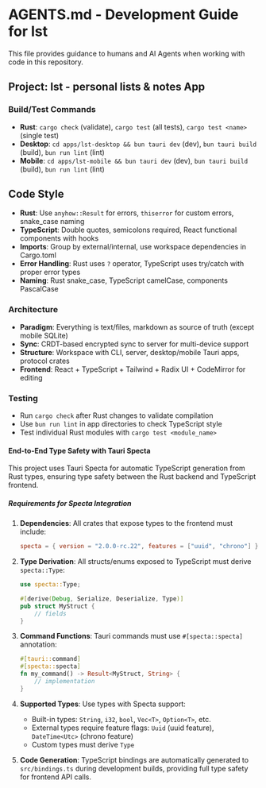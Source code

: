 # AGENTS.md - Development Guide for lst

This file provides guidance to humans and AI Agents when working with code in this repository.

## Project: lst - personal lists & notes App

### Build/Test Commands

- **Rust**: `cargo check` (validate), `cargo test` (all tests), `cargo test <name>` (single test)
- **Desktop**: `cd apps/lst-desktop && bun tauri dev` (dev), `bun tauri build` (build), `bun run lint` (lint)
- **Mobile**: `cd apps/lst-mobile && bun tauri dev` (dev), `bun tauri build` (build), `bun run lint` (lint)

## Code Style

- **Rust**: Use `anyhow::Result` for errors, `thiserror` for custom errors, snake_case naming
- **TypeScript**: Double quotes, semicolons required, React functional components with hooks
- **Imports**: Group by external/internal, use workspace dependencies in Cargo.toml
- **Error Handling**: Rust uses `?` operator, TypeScript uses try/catch with proper error types
- **Naming**: Rust snake_case, TypeScript camelCase, components PascalCase

### Architecture

- **Paradigm**: Everything is text/files, markdown as source of truth (except mobile SQLite)
- **Sync**: CRDT-based encrypted sync to server for multi-device support
- **Structure**: Workspace with CLI, server, desktop/mobile Tauri apps, protocol crates
- **Frontend**: React + TypeScript + Tailwind + Radix UI + CodeMirror for editing

### Testing

- Run `cargo check` after Rust changes to validate compilation
- Use `bun run lint` in app directories to check TypeScript style
- Test individual Rust modules with `cargo test <module_name>`

#### End-to-End Type Safety with Tauri Specta

This project uses Tauri Specta for automatic TypeScript generation from Rust types, ensuring type safety between the Rust backend and TypeScript frontend.

##### Requirements for Specta Integration

1. **Dependencies**: All crates that expose types to the frontend must include:

   ```toml
   specta = { version = "2.0.0-rc.22", features = ["uuid", "chrono"] }
   ```

2. **Type Derivation**: All structs/enums exposed to TypeScript must derive `specta::Type`:

   ```rust
   use specta::Type;
   
   #[derive(Debug, Serialize, Deserialize, Type)]
   pub struct MyStruct {
       // fields
   }
   ```

3. **Command Functions**: Tauri commands must use `#[specta::specta]` annotation:

   ```rust
   #[tauri::command]
   #[specta::specta]
   fn my_command() -> Result<MyStruct, String> {
       // implementation
   }
   ```

4. **Supported Types**: Use types with Specta support:
   - Built-in types: `String`, `i32`, `bool`, `Vec<T>`, `Option<T>`, etc.
   - External types require feature flags: `Uuid` (uuid feature), `DateTime<Utc>` (chrono feature)
   - Custom types must derive `Type`

5. **Code Generation**: TypeScript bindings are automatically generated to `src/bindings.ts` during development builds, providing full type safety for frontend API calls.

